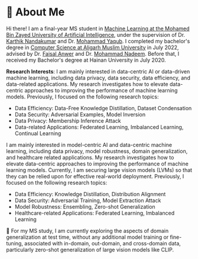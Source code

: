 # 🧐 About Me

Hi there! I am a final-year MS student in [Machine Learning at the Mohamed Bin Zayed University of Artificial Intelligence](https://mbzuai.ac.ae/research/department/machine-learning-department/), under the supervision of Dr. [Karthik Nandakumar](https://www.sprintai.org/nkarthik) and Dr. [Mohammad Yaqub](https://scholar.google.co.uk/citations?user=9dfn5GkAAAAJ).
I completed my bachelor's degree in [Computer Science at Aligarh Muslim University](https://www.amu.ac.in/department/computer-science) in July 2022, advised by Dr. [Faisal Anwer](https://scholar.google.com/citations?user=S-VW0mAAAAAJ&hl=en) and Dr. [Mohammad Nadeem](https://scholar.google.com/citations?user=yaEgXYMAAAAJ&hl=en).
Before that, I received my Bachelor's degree at Hainan University in July 2020.

<!-- Previously, I interned at Sony AI for half a year, focusing on AI security and model compression. Before that, I also interned at Tencent Youtu Lab for one year, exploring federated learning and adversarial attacks. -->

**Research Interests**: I am mainly interested in data-centric AI or data-driven machine learning, including data privacy, data security, data efficiency, and data-related applications. My research investigates how to elevate data-centric approaches to improving the performance of machine learning models. Previously, I focused on the following research topics:
- Data Efficiency: Data-Free Knowledge Distillation, Dataset Condensation
- Data Security: Adversarial Examples, Model Inversion
- Data Privacy: Membership Inference Attack
- Data-related Applications: Federated Learning, Imbalanced Learning, Continual Learning

I am mainly interested in model-centric AI and data-centric machine learning, including data privacy, model robustness, domain generalization, and healthcare related applications. My research investigates how to elevate data-centric approaches to improving the performance of machine learning models. Currently, I am securing large vision models (LVMs) so that they can be relied upon for effective real-world deployment. Previously, I focused on the following research topics:  
- Data Efficiency: Knowledge Distillation, Distribution Alignment
- Data Security: Adversarial Training, Model Extraction Attack
- Model Robustness: Ensembling, Zero-shot Generalization 
- Healthcare-related Applications: Federated Learning, Imbalanced Learning

🤔 For my MS study, I am currently exploring the aspects of domain generalization at test time, without any additional model training or fine-tuning, associated with in-domain, out-domain, and cross-domain data, particularly zero-shot generalization of large vision models like CLIP.


